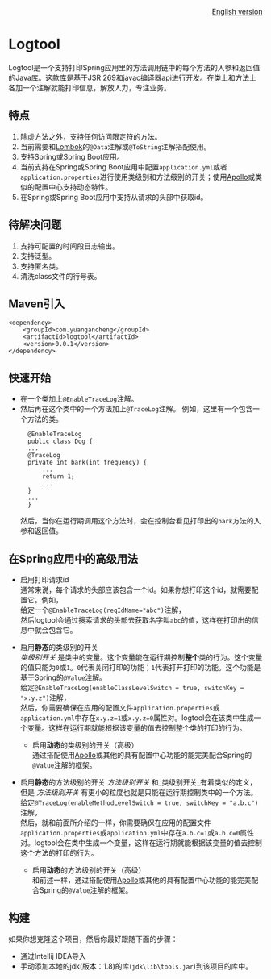 <p align="right"><a href="https://github.com/mqfs/logtool/blob/master/README.md">English version</a></p>

# Logtool
Logtool是一个支持打印Spring应用里的方法调用链中的每个方法的入参和返回值的Java库。这款库是基于JSR 269和javac编译器api进行开发。在类上和方法上各加一个注解就能打印信息，解放人力，专注业务。

## 特点
1. 除虚方法之外，支持任何访问限定符的方法。
2. 当前需要和[Lombok](https://github.com/rzwitserloot/lombok)的`@Data`注解或`@ToString`注解搭配使用。
3. 支持Spring或Spring Boot应用。
4. 当前支持在Spring或Spring Boot应用中配置`application.yml`或者`application.properties`进行使用类级别和方法级别的开关；使用[Apollo](https://github.com/ctripcorp/apollo)或类似的配置中心支持动态特性。
5. 在Spring或Spring Boot应用中支持从请求的头部中获取id。

## 待解决问题
1. 支持可配置的时间段日志输出。
2. 支持泛型。
3. 支持匿名类。
4. 清洗class文件的行号表。

## Maven引入
```
<dependency>
    <groupId>com.yuangancheng</groupId>
    <artifactId>logtool</artifactId>
    <version>0.0.1</version>
</dependency>
```

## 快速开始
* 在一个类加上`@EnableTraceLog`注解。
* 然后再在这个类中的一个方法加上`@TraceLog`注解。
  例如，这里有一个包含一个方法的类。  
  ```
    @EnableTraceLog
    public class Dog {
    ...
    @TraceLog
    private int bark(int frequency) {
        ...
        return 1;
        ...
    }
    ...
    }
  ```  
  然后，当你在运行期调用这个方法时，会在控制台看见打印出的`bark`方法的入参和返回值。

## 在Spring应用中的高级用法
* 启用打印请求id  
  通常来说，每个请求的头部应该包含一个id。如果你想打印这个id，就需要配置它。例如，  
  给定一个`@EnableTraceLog(reqIdName="abc")`注解，  
  然后logtool会通过搜索请求的头部去获取名字叫`abc`的值，这样在打印出的信息中就会包含它。
  
* 启用**静态**的类级别的开关  
  _类级别开关_ 是类中的变量。这个变量能在运行期控制**整个**类的行为。这个变量的值只能为`0`或`1`。`0`代表关闭打印的功能；`1`代表打开打印的功能。这个功能是基于Spring的`@Value`注解。  
  给定`@EnableTraceLog(enableClassLevelSwitch = true, switchKey = "x.y.z")`注解，  
  然后，你需要确保在应用的配置文件`application.properties`或`application.yml`中存在`x.y.z=1`或`x.y.z=0`属性对。logtool会在该类中生成一个变量。这样在运行期就能根据该变量的值去控制整个类的打印的行为。
  
  * 启用**动态**的类级别的开关（高级）  
    通过搭配使用[Apollo](https://github.com/ctripcorp/apollo)或其他的具有配置中心功能的能完美配合Spring的`@Value`注解的框架。
    
* 启用**静态**的方法级别的开关
  _方法级别开关_ 和_类级别开关_有着类似的定义，但是 _方法级别开关_ 有更小的粒度也就是只能在运行期控制类中的一个方法。  
  给定`@TraceLog(enableMethodLevelSwitch = true, switchKey = "a.b.c")`注解，  
  然后，就和前面所介绍的一样，你需要确保在应用的配置文件`application.properties`或`application.yml`中存在`a.b.c=1`或`a.b.c=0`属性对。logtool会在类中生成一个变量，这样在运行期就能根据该变量的值去控制这个方法的打印的行为。
  
    * 启用**动态**的方法级别的开关（高级）  
      和前述一样，通过搭配使用[Apollo](https://github.com/ctripcorp/apollo)或其他的具有配置中心功能的能完美配合Spring的`@Value`注解的框架。
      
## 构建
如果你想克隆这个项目，然后你最好跟随下面的步骤：
* 通过Intellij IDEA导入
* 手动添加本地的jdk(版本：1.8)的库(`jdk\lib\tools.jar`)到该项目的库中。
